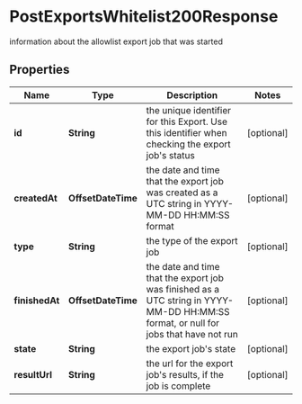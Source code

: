 

# PostExportsWhitelist200Response

information about the allowlist export job that was started

## Properties

| Name | Type | Description | Notes |
|------------ | ------------- | ------------- | -------------|
|**id** | **String** | the unique identifier for this Export. Use this identifier when checking the export job&#39;s status |  [optional] |
|**createdAt** | **OffsetDateTime** | the date and time that the export job was created as a UTC string in YYYY-MM-DD HH:MM:SS format |  [optional] |
|**type** | **String** | the type of the export job |  [optional] |
|**finishedAt** | **OffsetDateTime** | the date and time that the export job was finished as a UTC string in YYYY-MM-DD HH:MM:SS format, or null for jobs that have not run |  [optional] |
|**state** | **String** | the export job&#39;s state |  [optional] |
|**resultUrl** | **String** | the url for the export job&#39;s results, if the job is complete |  [optional] |




